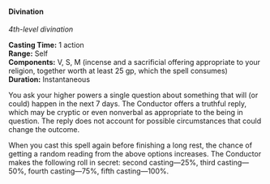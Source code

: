 #### Divination
<!-- TODO Check and tag this spell -->
<!-- markdownlint-disable-next-line no-emphasis-as-heading -->
_4th-level divination_

**Casting Time:** 1 action \
**Range:** Self \
**Components:** V, S, M (incense and a sacrificial offering appropriate to your religion, together worth at least 25 gp, which the spell consumes) \
**Duration:** Instantaneous

You ask your higher powers a single question about something that will (or could) happen in the next 7 days.
The Conductor offers a truthful reply, which may be cryptic or even nonverbal as appropriate to the being in question.
The reply does not account for possible circumstances that could change the outcome.

When you cast this spell again before finishing a long rest, the chance of getting a random reading from the above options increases.
The Conductor makes the following roll in secret: second casting—25%, third casting—50%, fourth casting—75%, fifth casting—100%.
